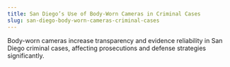 ```yaml
---
title: San Diego’s Use of Body-Worn Cameras in Criminal Cases
slug: san-diego-body-worn-cameras-criminal-cases
---
```


Body-worn cameras increase transparency and evidence reliability in San Diego criminal cases, affecting prosecutions and defense strategies significantly.